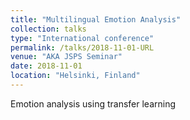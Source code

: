 ```yaml
---
title: "Multilingual Emotion Analysis"
collection: talks
type: "International conference"
permalink: /talks/2018-11-01-URL
venue: "AKA JSPS Seminar"
date: 2018-11-01
location: "Helsinki, Finland"
---
```


Emotion analysis using transfer learning
